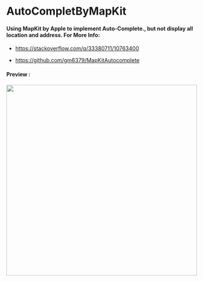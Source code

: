 # AutoCompletByMapKit

#### Using MapKit by Apple to implement Auto-Complete., but not display all location and address. For More Info:

* https://stackoverflow.com/q/33380711/10763400

* https://github.com/gm6379/MapKitAutocomplete



#### Preview :

<img src="https://github.com/ptvyas/AutoCompletByMapKit/blob/master/AutoCompletByMapKit.gif" width="500">
